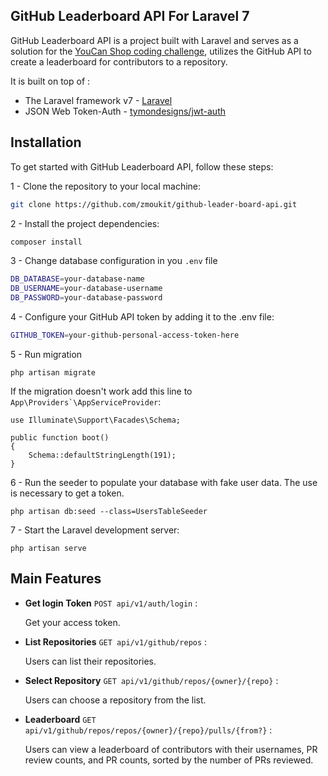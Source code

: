 ## GitHub Leaderboard API For Laravel 7

GitHub Leaderboard API is a project built with Laravel and serves as a solution for the [YouCan Shop coding challenge](<https://github.com/youcan-shop/coding-challenges/tree/master/Senior%20Software%20Engineer%20-%20Backend%20(PHP)>), utilizes the GitHub API to create a leaderboard for contributors to a repository.

It is built on top of :

-   The Laravel framework v7 - [Laravel](https://laravel.com/docs/7.x)
-   JSON Web Token-Auth - [tymondesigns/jwt-auth](https://github.com/tymondesigns/jwt-auth)

## Installation

To get started with GitHub Leaderboard API, follow these steps:

1 - Clone the repository to your local machine:

```bash
git clone https://github.com/zmoukit/github-leader-board-api.git
```

2 - Install the project dependencies:

```bash
composer install
```

3 - Change database configuration in you `.env` file

```bash
DB_DATABASE=your-database-name
DB_USERNAME=your-database-username
DB_PASSWORD=your-database-password
```

4 - Configure your GitHub API token by adding it to the .env file:

```bash
GITHUB_TOKEN=your-github-personal-access-token-here
```

5 - Run migration

```
php artisan migrate
```

If the migration doesn't work add this line to `` App\Providers`\AppServiceProvider ``:

`use Illuminate\Support\Facades\Schema;`

```
public function boot()
{
    Schema::defaultStringLength(191);
}
```

6 - Run the seeder to populate your database with fake user data. The use is necessary to get a token.

```
php artisan db:seed --class=UsersTableSeeder

```

7 - Start the Laravel development server:

```
php artisan serve
```

## Main Features

-   **Get login Token** `POST api/v1/auth/login` :

    Get your access token.

-   **List Repositories** `GET api/v1/github/repos` :

    Users can list their repositories.

-   **Select Repository** `GET api/v1/github/repos/{owner}/{repo}` :

    Users can choose a repository from the list.

-   **Leaderboard** `GET api/v1/github/repos/repos/{owner}/{repo}/pulls/{from?}` :

    Users can view a leaderboard of contributors with their usernames, PR review counts, and PR counts, sorted by the number of PRs reviewed.
